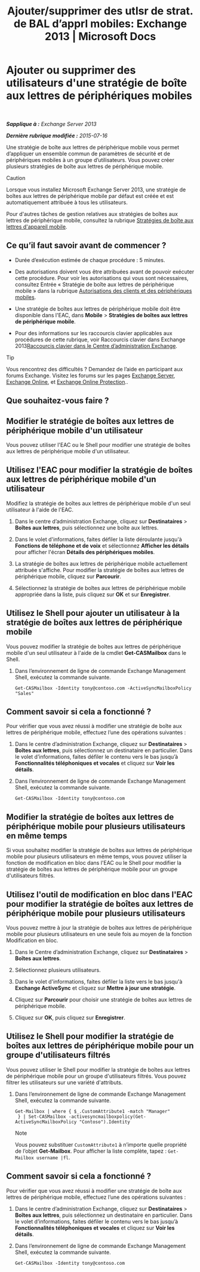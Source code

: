 ﻿---
title: "Ajouter/supprimer des utlsr de strat. de BAL d’apprl mobiles: Exchange 2013 | Microsoft Docs"
TOCTitle: Ajouter ou supprimer des utilisateurs d'une stratégie de boîte aux lettres de périphériques mobiles
ms:assetid: 4ca8e395-c074-4165-b788-16fae3e2ccab
ms:mtpsurl: https://technet.microsoft.com/fr-fr/library/Aa997929(v=EXCHG.150)
ms:contentKeyID: 50478137
ms.date: 04/24/2018
mtps_version: v=EXCHG.150
ms.translationtype: HT
---

# Ajouter ou supprimer des utilisateurs d'une stratégie de boîte aux lettres de périphériques mobiles

 

_**Sapplique à :** Exchange Server 2013_

_**Dernière rubrique modifiée :** 2015-07-16_

Une stratégie de boîte aux lettres de périphérique mobile vous permet d’appliquer un ensemble commun de paramètres de sécurité et de périphériques mobiles à un groupe d’utilisateurs. Vous pouvez créer plusieurs stratégies de boîte aux lettres de périphérique mobile.

> [!CAUTION]
> Lorsque vous installez Microsoft Exchange Server 2013, une stratégie de boîtes aux lettres de périphérique mobile par défaut est créée et est automatiquement attribuée à tous les utilisateurs.


Pour d'autres tâches de gestion relatives aux stratégies de boîtes aux lettres de périphérique mobile, consultez la rubrique [Stratégies de boîte aux lettres d'appareil mobile](mobile-device-mailbox-policies-exchange-2013-help.md).

## Ce qu’il faut savoir avant de commencer ?

  - Durée d’exécution estimée de chaque procédure : 5 minutes.

  - Des autorisations doivent vous être attribuées avant de pouvoir exécuter cette procédure. Pour voir les autorisations qui vous sont nécessaires, consultez Entrée « Stratégie de boîte aux lettres de périphérique mobile » dans la rubrique [Autorisations des clients et des périphériques mobiles](clients-and-mobile-devices-permissions-exchange-2013-help.md).

  - Une stratégie de boîtes aux lettres de périphérique mobile doit être disponible dans l'EAC, dans **Mobile** \> **Stratégies de boîtes aux lettres de périphérique mobile**.

  - Pour des informations sur les raccourcis clavier applicables aux procédures de cette rubrique, voir Raccourcis clavier dans Exchange 2013[Raccourcis clavier dans le Centre d’administration Exchange](keyboard-shortcuts-in-the-exchange-admin-center-exchange-online-protection-help.md).

> [!TIP]
> Vous rencontrez des difficultés ? Demandez de l’aide en participant aux forums Exchange. Visitez les forums sur les pages <a href="https://go.microsoft.com/fwlink/p/?linkid=60612">Exchange Server</a>, <a href="https://go.microsoft.com/fwlink/p/?linkid=267542">Exchange Online</a>, et <a href="https://go.microsoft.com/fwlink/p/?linkid=285351">Exchange Online Protection</a>..


## Que souhaitez-vous faire ?

## Modifier le stratégie de boîtes aux lettres de périphérique mobile d'un utilisateur

Vous pouvez utiliser l'EAC ou le Shell pour modifier une stratégie de boîtes aux lettres de périphérique mobile d'un utilisateur.

## Utilisez l'EAC pour modifier la stratégie de boîtes aux lettres de périphérique mobile d'un utilisateur

Modifiez la stratégie de boîtes aux lettres de périphérique mobile d'un seul utilisateur à l'aide de l'EAC.

1.  Dans le centre d’administration Exchange, cliquez sur **Destinataires** \> **Boîtes aux lettres**, puis sélectionnez une boîte aux lettres.

2.  Dans le volet d'informations, faites défiler la liste déroulante jusqu'à **Fonctions de téléphone et de voix** et sélectionnez **Afficher les détails** pour afficher l'écran **Détails des périphériques mobiles**.

3.  La stratégie de boîtes aux lettres de périphérique mobile actuellement attribuée s'affiche. Pour modifier la stratégie de boîtes aux lettres de périphérique mobile, cliquez sur **Parcourir**.

4.  Sélectionnez la stratégie de boîtes aux lettres de périphérique mobile appropriée dans la liste, puis cliquez sur **OK** et sur **Enregistrer**.

## Utilisez le Shell pour ajouter un utilisateur à la stratégie de boîtes aux lettres de périphérique mobile

Vous pouvez modifier la stratégie de boîtes aux lettres de périphérique mobile d'un seul utilisateur à l'aide de la cmdlet **Get-CASMailbox** dans le Shell.

1.  Dans l’environnement de ligne de commande Exchange Management Shell, exécutez la commande suivante.
    
        Get-CASMailbox -Identity tony@contoso.com -ActiveSyncMailboxPolicy "Sales" 

## Comment savoir si cela a fonctionné ?

Pour vérifier que vous avez réussi à modifier une stratégie de boîte aux lettres de périphérique mobile, effectuez l’une des opérations suivantes :

1.  Dans le centre d’administration Exchange, cliquez sur **Destinataires** \> **Boîtes aux lettres**, puis sélectionnez un destinataire en particulier. Dans le volet d’informations, faites défiler le contenu vers le bas jusqu’à **Fonctionnalités téléphoniques et vocales** et cliquez sur **Voir les détails**.

2.  Dans l’environnement de ligne de commande Exchange Management Shell, exécutez la commande suivante.
    
        Get-CASMailbox -Identity tony@contoso.com 

## Modifier la stratégie de boîtes aux lettres de périphérique mobile pour plusieurs utilisateurs en même temps

Si vous souhaitez modifier la stratégie de boîtes aux lettres de périphérique mobile pour plusieurs utilisateurs en même temps, vous pouvez utiliser la fonction de modification en bloc dans l'EAC ou le Shell pour modifier la stratégie de boîtes aux lettres de périphérique mobile pour un groupe d'utilisateurs filtrés.

## Utilisez l'outil de modification en bloc dans l'EAC pour modifier la stratégie de boîtes aux lettres de périphérique mobile pour plusieurs utilisateurs

Vous pouvez mettre à jour la stratégie de boîtes aux lettres de périphérique mobile pour plusieurs utilisateurs en une seule fois au moyen de la fonction Modification en bloc.

1.  Dans le Centre d’administration Exchange, cliquez sur **Destinataires** \> **Boîtes aux lettres**.

2.  Sélectionnez plusieurs utilisateurs.

3.  Dans le volet d'informations, faites défiler la liste vers le bas jusqu'à **Exchange ActiveSync** et cliquez sur **Mettre à jour une stratégie**.

4.  Cliquez sur **Parcourir** pour choisir une stratégie de boîtes aux lettres de périphérique mobile.

5.  Cliquez sur **OK**, puis cliquez sur **Enregistrer**.

## Utilisez le Shell pour modifier la stratégie de boîtes aux lettres de périphérique mobile pour un groupe d'utilisateurs filtrés

Vous pouvez utiliser le Shell pour modifier la stratégie de boîtes aux lettres de périphérique mobile pour un groupe d'utilisateurs filtrés. Vous pouvez filtrer les utilisateurs sur une variété d'attributs.

1.  Dans l’environnement de ligne de commande Exchange Management Shell, exécutez la commande suivante.
    
        Get-Mailbox | where { $_.CustomAttribute1 -match "Manager"
         } | Set-CASMailbox -activesyncmailboxpolicy(Get-ActiveSyncMailboxPolicy "Contoso").Identity
    
    > [!NOTE]
    > Vous pouvez substituer <code>CustomAttribute1</code> à n’importe quelle propriété de l’objet <strong>Get-Mailbox</strong>. Pour afficher la liste complète, tapez : <code>Get-Mailbox username |fl</code>.


## Comment savoir si cela a fonctionné ?

Pour vérifier que vous avez réussi à modifier une stratégie de boîte aux lettres de périphérique mobile, effectuez l’une des opérations suivantes :

1.  Dans le centre d’administration Exchange, cliquez sur **Destinataires** \> **Boîtes aux lettres**, puis sélectionnez un destinataire en particulier. Dans le volet d’informations, faites défiler le contenu vers le bas jusqu’à **Fonctionnalités téléphoniques et vocales** et cliquez sur **Voir les détails**.

2.  Dans l’environnement de ligne de commande Exchange Management Shell, exécutez la commande suivante.
    
        Get-CASMailbox -Identity tony@contoso.com

